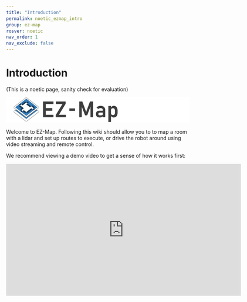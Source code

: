 ```yaml
---
title: "Introduction"
permalink: noetic_ezmap_intro
group: ez-map
rosver: noetic
nav_order: 1
nav_exclude: false
---
```


# Introduction

(This is a noetic page, sanity check for evaluation)

<img src="/assets/ezmap/ezmap_logo.png" alt="" width="500">

<p>Welcome to EZ-Map. Following this wiki should allow you to to map a room with a lidar and set up routes to execute, or drive the robot around using video streaming and remote control.<p>

<p>We recommend viewing a demo video to get a sense of how it works first:<p>

<iframe width="640" height="360" src="https://www.youtube-nocookie.com/embed/3eAT3yVr2AM" title="YouTube video player" frameborder="0" allow="accelerometer; autoplay; clipboard-write; encrypted-media; gyroscope; picture-in-picture" allowfullscreen></iframe>

